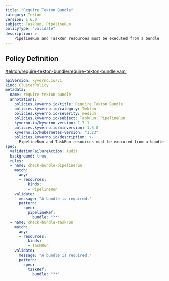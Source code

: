 ```yaml
---
title: "Require Tekton Bundle"
category: Tekton
version: 1.6.0
subject: TaskRun, PipelineRun
policyType: "validate"
description: >
    PipelineRun and TaskRun resources must be executed from a bundle
---
```


## Policy Definition
<a href="https://github.com/kyverno/policies/raw/main//tekton/require-tekton-bundle/require-tekton-bundle.yaml" target="-blank">/tekton/require-tekton-bundle/require-tekton-bundle.yaml</a>

```yaml
apiVersion: kyverno.io/v1
kind: ClusterPolicy
metadata:
  name: require-tekton-bundle
  annotations:
    policies.kyverno.io/title: Require Tekton Bundle
    policies.kyverno.io/category: Tekton
    policies.kyverno.io/severity: medium
    policies.kyverno.io/subject: TaskRun, PipelineRun
    kyverno.io/kyverno-version: 1.7.1
    policies.kyverno.io/minversion: 1.6.0
    kyverno.io/kubernetes-version: "1.23"
    policies.kyverno.io/description: >-
      PipelineRun and TaskRun resources must be executed from a bundle
spec:
  validationFailureAction: Audit
  background: true
  rules:
  - name: check-bundle-pipelinerun
    match:
      any:
      - resources:
          kinds:
          - PipelineRun
    validate:
      message: "A bundle is required."
      pattern:
        spec:
          pipelineRef:
            bundle: "?*"
  - name: check-bundle-taskrun
    match:
      any:
      - resources:
          kinds:
          - TaskRun
    validate:
      message: "A bundle is required."
      pattern:
        spec:
          taskRef:
            bundle: "?*"
```
